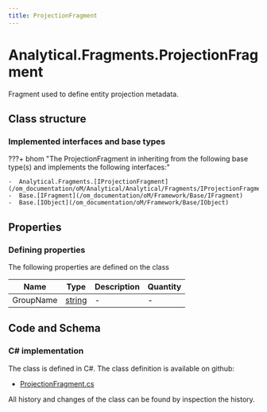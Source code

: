 ```yaml
---
title: ProjectionFragment
---
```


# Analytical.Fragments.ProjectionFragment

Fragment used to define entity projection metadata.

## Class structure

### Implemented interfaces and base types

???+ bhom "The ProjectionFragment in inheriting from the following base type(s) and implements the following interfaces:"

    -  Analytical.Fragments.[IProjectionFragment](/om_documentation/oM/Analytical/Analytical/Fragments/IProjectionFragment)
    -  Base.[IFragment](/om_documentation/oM/Framework/Base/IFragment)
    -  Base.[IObject](/om_documentation/oM/Framework/Base/IObject)


## Properties



### Defining properties

The following properties are defined on the class

| Name             | Type             | Description      | Quantity         |
|------------------|------------------|------------------|------------------|
| GroupName | [string](https://learn.microsoft.com/en-us/dotnet/api/System.String?view=netstandard-2.0) | - | - |


## Code and Schema

### C# implementation

The class is defined in C#. The class definition is available on github:

- [ProjectionFragment.cs](https://github.com/BHoM/BHoM/blob/develop/Analytical_oM/Fragments\ProjectionFragment.cs)

All history and changes of the class can be found by inspection the history.
